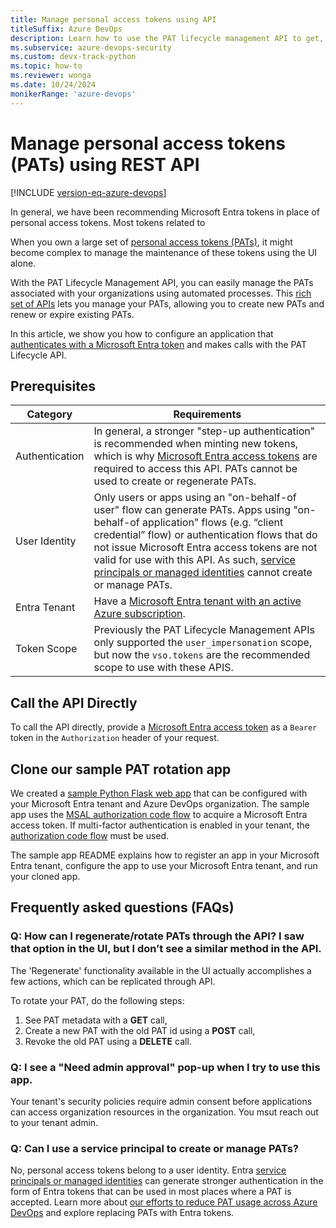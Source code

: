 ```yaml
---
title: Manage personal access tokens using API
titleSuffix: Azure DevOps
description: Learn how to use the PAT lifecycle management API to get, create, update, and revoke their personal access tokens (PATs).
ms.subservice: azure-devops-security
ms.custom: devx-track-python
ms.topic: how-to
ms.reviewer: wonga
ms.date: 10/24/2024
monikerRange: 'azure-devops'
---
```


# Manage personal access tokens (PATs) using REST API

[!INCLUDE [version-eq-azure-devops](../../includes/version-eq-azure-devops.md)]

In general, we have been recommending Microsoft Entra tokens in place of personal access tokens. Most tokens related to 

When you own a large set of [personal access tokens (PATs)](use-personal-access-tokens-to-authenticate.md), it might become complex to manage the maintenance of these tokens using the UI alone.

With the PAT Lifecycle Management API, you can easily manage the PATs associated with your organizations using automated processes. This [rich set of APIs](/rest/api/azure/devops/tokens) lets you manage your PATs, allowing you to create new PATs and renew or expire existing PATs.

In this article, we show you how to configure an application that [authenticates with a Microsoft Entra token](../../integrate/get-started/authentication/entra-oauth.md) and makes calls with the PAT Lifecycle API.

## Prerequisites

| Category | Requirements |
|--------------|-------------|
| Authentication | In general, a stronger "step-up authentication" is recommended when minting new tokens, which is why [Microsoft Entra access tokens](../../integrate/get-started/authentication/entra.md) are required to access this API. PATs cannot be used to create or regenerate PATs. |
| User Identity | Only users or apps using an "on-behalf-of user" flow can generate PATs. Apps using "on-behalf-of application" flows (e.g. “client credential” flow) or authentication flows that do not issue Microsoft Entra access tokens are not valid for use with this API. As such, [service principals or managed identities](../../integrate/get-started/authentication/service-principal-managed-identity.md) cannot create or manage PATs. |
| Entra Tenant | Have a [Microsoft Entra tenant with an active Azure subscription](/azure/active-directory/develop/quickstart-create-new-tenant). |
| Token Scope | Previously the PAT Lifecycle Management APIs only supported the `user_impersonation` scope, but now the `vso.tokens` are the recommended scope to use with these APIS. |

## Call the API Directly

To call the API directly, provide a [Microsoft Entra access token](../../integrate/get-started/authentication/entra.md#ad-hoc-requests-to-azure-devops-rest-apis) as a `Bearer` token in the `Authorization` header of your request.

## Clone our sample PAT rotation app

We created a [sample Python Flask web app](https://github.com/microsoft/azure-devops-auth-samples/tree/master/PersonalAccessTokenAPIAppSample) that can be configured with your Microsoft Entra tenant and Azure DevOps organization. The sample app uses the [MSAL authorization code flow](/entra/identity-platform/msal-authentication-flows#authorization-code) to acquire a Microsoft Entra access token. If multi-factor authentication is enabled in your tenant, the [authorization code flow](/azure/active-directory/develop/v2-oauth2-auth-code-flow) must be used. 

The sample app README explains how to register an app in your Microsoft Entra tenant, configure the app to use your Microsoft Entra tenant, and run your cloned app.

##  Frequently asked questions (FAQs)

### Q: How can I regenerate/rotate PATs through the API? I saw that option in the UI, but I don’t see a similar method in the API.
The 'Regenerate' functionality available in the UI actually accomplishes a few actions, which can be replicated through API. 

To rotate your PAT, do the following steps:
1. See PAT metadata with a **GET** call, 
2. Create a new PAT with the old PAT id using a **POST** call, 
3. Revoke the old PAT using a **DELETE** call.

### Q: I see a "Need admin approval" pop-up when I try to use this app.
Your tenant's security policies require admin consent before applications can access organization resources in the organization. You msut reach out to your tenant admin.

### Q: Can I use a service principal to create or manage PATs?
No, personal access tokens belong to a user identity. Entra [service principals or managed identities](../../integrate/get-started/authentication/service-principal-managed-identity.md) can generate stronger authentication in the form of Entra tokens that can be used in most places where a PAT is accepted. Learn more about [our efforts to reduce PAT usage across Azure DevOps](https://devblogs.microsoft.com/devops/reducing-pat-usage-across-azure-devops/) and explore replacing PATs with Entra tokens.
